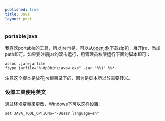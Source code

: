 ```yaml
---
published: true
title: Java
layout: post
---
```


### portable java
我喜欢portable的工具，所以jre也是，可以从[openjdk](https://adoptopenjdk.net/releases.html)下载zip包，展开jre，添加path即可。如果要注册jar的双击运行，用管理员权限运行下面的脚本即可：

```
assoc .jar=jarfile
ftype jarfile="%~dp0bin\javaw.exe" -jar "%%1" %%*
```

注意这个脚本是放在jre根目录下的，因为是脚本所以%需要转义。

### 设置工具使用英文

通过环境变量来更改，Windows下可以这样设置:
```
set JAVA_TOOL_OPTIONS="-Duser.language=en"
```